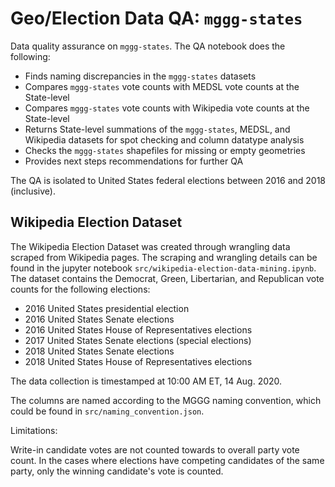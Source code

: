 # Geo/Election Data QA: `mggg-states`

Data quality assurance on `mggg-states`. The QA notebook does the following:

- Finds naming discrepancies in the `mggg-states` datasets
- Compares `mggg-states` vote counts with MEDSL vote counts at the State-level
- Compares `mggg-states` vote counts with Wikipedia vote counts at the
  State-level
- Returns State-level summations of the `mggg-states`, MEDSL, and Wikipedia
  datasets for spot checking and column datatype analysis
- Checks the `mggg-states` shapefiles for missing or empty geometries
- Provides next steps recommendations for further QA

The QA is isolated to United States federal elections between 2016 and 2018
(inclusive).


## Wikipedia Election Dataset

The Wikipedia Election Dataset was created through wrangling data scraped from
Wikipedia pages. The scraping and wrangling details can be found in the jupyter
notebook `src/wikipedia-election-data-mining.ipynb`. The dataset contains the
Democrat, Green, Libertarian, and Republican vote counts for the following
elections:

- 2016 United States presidential election
- 2016 United States Senate elections
- 2016 United States House of Representatives elections
- 2017 United States Senate elections (special elections)
- 2018 United States Senate elections
- 2018 United States House of Representatives elections

The data collection is timestamped at 10:00 AM ET, 14 Aug. 2020.

The columns are named according to the MGGG naming convention, which could
be found in `src/naming_convention.json`.

Limitations:

Write-in candidate votes are not counted towards to overall party vote count. In
the cases where elections have competing candidates of the same party, only the
winning candidate's vote is counted.

